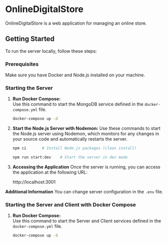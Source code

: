 # OnlineDigitalStore

OnlineDigitalStore is a web application for managing an online store.

## Getting Started

To run the server locally, follow these steps:

### Prerequisites

Make sure you have Docker and Node.js installed on your machine.

### Starting the Server

1. **Run Docker Compose:**  
   Use this command to start the MongoDB service defined in the `docker-compose.yml` file.

   ```bash
   docker-compose up -d

2. **Start the Node.js Server with Nodemon:**
   Use these commands to start the Node.js server using Nodemon, which monitors for any changes in your source code and automatically restarts the server.
   ```bash
   npm ci       # Install Node.js packages (clean install)
   ```
   ```bash
   npm run start:dev    # Start the server in dev mode
   ```
3. **Accessing the Application**
   Once the server is running, you can access the application at the following URL:

    http://localhost:3001

**Additional Information**
You can change server configuration in the `.env` file.

### Starting the Server and Client with Docker Compose

1. **Run Docker Compose:**  
   Use this command to start the Server and Client services defined in the `docker-compose.yml` file.

   ```bash
   docker-compose up -d